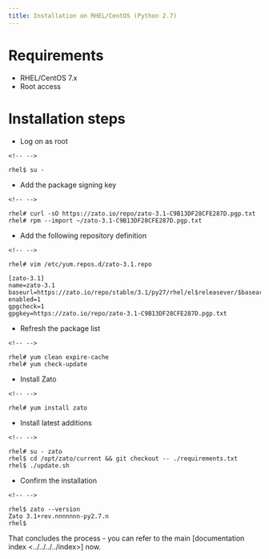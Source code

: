 ```yaml
---
title: Installation on RHEL/CentOS (Python 2.7)
---
```


Requirements
============

-   RHEL/CentOS 7.x
-   Root access

Installation steps
==================

-   Log on as root

```{=html}
<!-- -->
```
    rhel$ su -

-   Add the package signing key

```{=html}
<!-- -->
```
    rhel# curl -sO https://zato.io/repo/zato-3.1-C9B13DF28CFE287D.pgp.txt
    rhel# rpm --import ~/zato-3.1-C9B13DF28CFE287D.pgp.txt

-   Add the following repository definition

```{=html}
<!-- -->
```
    rhel# vim /etc/yum.repos.d/zato-3.1.repo

    [zato-3.1]
    name=zato-3.1
    baseurl=https://zato.io/repo/stable/3.1/py27/rhel/el$releasever/$basearch
    enabled=1
    gpgcheck=1
    gpgkey=https://zato.io/repo/zato-3.1-C9B13DF28CFE287D.pgp.txt

-   Refresh the package list

```{=html}
<!-- -->
```
    rhel# yum clean expire-cache
    rhel# yum check-update

-   Install Zato

```{=html}
<!-- -->
```
    rhel# yum install zato

-   Install latest additions

```{=html}
<!-- -->
```
    rhel# su - zato
    rhel$ cd /opt/zato/current && git checkout -- ./requirements.txt
    rhel$ ./update.sh

-   Confirm the installation

```{=html}
<!-- -->
```
    rhel$ zato --version
    Zato 3.1+rev.nnnnnnn-py2.7.n
    rhel$

That concludes the process - you can refer to the main
[documentation index \<../../../../index\>]
now.
